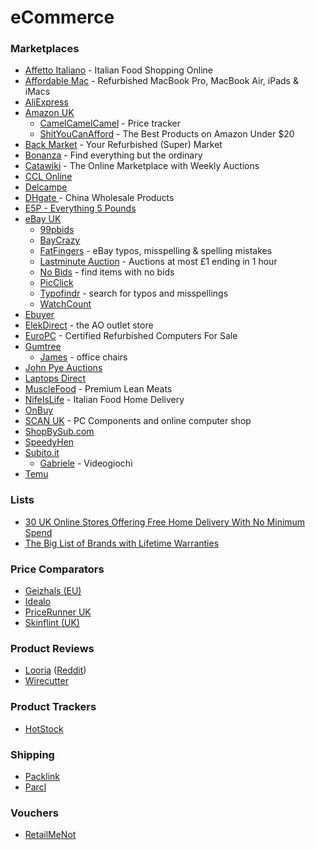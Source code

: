 # eCommerce

### Marketplaces

* [Affetto Italiano](https://www.affettoitaliano.co.uk/) - Italian Food Shopping Online
* [Affordable Mac](https://www.affordablemac.co.uk/) - Refurbished MacBook Pro, MacBook Air, iPads & iMacs
* [AliExpress](https://www.aliexpress.com/)
* [Amazon UK](https://smile.amazon.co.uk/)
  * [CamelCamelCamel](https://uk.camelcamelcamel.com/) - Price tracker
  * [ShitYouCanAfford](https://shityoucanafford.com/) - The Best Products on Amazon Under $20
* [Back Market](https://www.backmarket.co.uk/) - Your Refurbished (Super) Market
* [Bonanza](https://www.bonanza.com/) - Find everything but the ordinary
* [Catawiki](https://www.catawiki.com/) - The Online Marketplace with Weekly Auctions
* [CCL Online](https://www.cclonline.com/)
* [Delcampe](https://www.delcampe.net/it/collezionismo/)
* [DHgate ](https://www.dhgate.com/)- China Wholesale Products
* [E5P - Everything 5 Pounds](https://www.everything5pounds.com/en/)
* [eBay UK](https://www.ebay.co.uk/)
  * [99pbids](https://99pbids.co.uk/)
  * [BayCrazy](https://www.baycrazy.com/)
  * [FatFingers](http://www.fatfingers.com/) - eBay typos, misspelling & spelling mistakes
  * [Lastminute Auction](https://www.lastminute-auction.com/uk/) - Auctions at most £1 ending in 1 hour
  * [No Bids](https://nobids.net/) - find items with no bids
  * [PicClick](https://picclick.co.uk/)
  * [Typofindr](https://typofindr.com/) - search for typos and misspellings
  * [WatchCount](http://www.watchcount.com/)
* [Ebuyer](https://www.ebuyer.com/)
* [ElekDirect](https://www.elekdirect.co.uk/) - the AO outlet store
* [EuroPC](https://www.europc.co.uk/) - Certified Refurbished Computers For Sale
* [Gumtree](https://www.gumtree.com/)
  * [James](https://www.gumtree.com/profile/accounts/64150f5924beac33bc8d87ac3291da28) - office chairs
* [John Pye Auctions](https://www.johnpye.co.uk/)
* [Laptops Direct](https://www.laptopsdirect.co.uk/)
* [MuscleFood](https://www.musclefood.com/) - Premium Lean Meats
* [NifeIsLife](https://www.nifeislife.com/) - Italian Food Home Delivery
* [OnBuy](https://www.onbuy.com/gb/)
* [SCAN UK](https://www.scan.co.uk/) - PC Components and online computer shop
* [ShopBySub.com](https://www.shopbysub.com/)
* [SpeedyHen](https://www.speedyhen.com/)
* [Subito.it](https://www.subito.it/)
  * [Gabriele](https://www.subito.it/utente/788438) - Videogiochi
* [Temu](https://www.temu.com)

### Lists

* [30 UK Online Stores Offering Free Home Delivery With No Minimum Spend](https://www.latestdeals.co.uk/chat/which-online-shopping-stores-offer-free-delivery-free-shipping-on-all-orders)
* [The Big List of Brands with Lifetime Warranties](https://www.themanual.com/culture/brands-with-lifetime-warranties/)

### Price Comparators

* [Geizhals (EU)](https://geizhals.eu/)
* [Idealo](https://www.idealo.co.uk/)
* [PriceRunner UK](https://www.pricerunner.com/)
* [Skinflint (UK)](https://skinflint.co.uk/)

### Product Reviews

* [Looria](https://looria.com/) ([Reddit](https://looria.com/reddit/overview))
* [Wirecutter](https://www.nytimes.com/wirecutter/)

### Product Trackers

* [HotStock](https://www.hotstock.io/uk)

### Shipping

* [Packlink](https://www.packlink.com/en-GB/)
* [Parcl](https://www.parcl.com/)

### Vouchers

* [RetailMeNot](https://www.retailmenot.com/)
